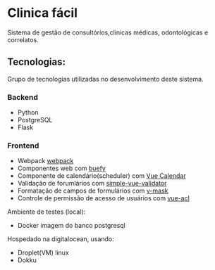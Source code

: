 # Clinica fácil
Sistema de gestão de consultórios,clinicas médicas, odontológicas e correlatos.

## Tecnologias:
Grupo de tecnologias utilizadas no desenvolvimento deste sistema.

### Backend
* Python
* PostgreSQL
* Flask

### Frontend
* Webpack [webpack](https://webpack.js.org/)
* Componentes web com [buefy](https://buefy.github.io)
* Componente de calendário(scheduler) com [Vue Calendar](https://v-calendar.davidpaternina.com/) 
* Validação de forumlários com [simple-vue-validator](https://github.com/semisleep/simple-vue-validator)
* Formatação de campos de formulários com [v-mask](https://github.com/probil/v-mask)
* Controle de permissão de acesso de usuários com [vue-acl](https://github.com/leonardovilarinho/vue-acl)

Ambiente de testes (local):
* Docker imagem do banco postgresql

Hospedado na digitalocean, usando:
* Droplet(VM) linux
* Dokku
